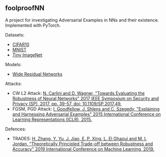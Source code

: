 ## foolproofNN
A project for  investigating Adversarial Examples in NNs and their existence. 
Implemented with PyTorch.

Datasets:
- [CIFAR10](https://www.cs.toronto.edu/~kriz/cifar.html)
- [MNIST](http://yann.lecun.com/exdb/mnist/)
- [Tiny ImageNet](https://www.image-net.org/)

Models:
- [Wide Residual Networks](https://arxiv.org/abs/1605.07146)

Attacks:
- CW L2 Attack: [N. Carlini and D. Wagner, "Towards Evaluating the Robustness of Neural Networks" 2017 IEEE Symposium on Security and Privacy (SP), 2017, pp. 39-57, doi: 10.1109/SP.2017.49.](https://ieeexplore.ieee.org/document/7958570)
- FGSM, PGD Attack: [I. Goodfellow, J. Shlens and C. Szegedy, "Explaining and Harnessing Adversarial Examples" 2015 International Conference on Learning Representations (ICLR), 2015.](https://arxiv.org/abs/1412.6572v3)

Defences:
- TRADES: [H. Zhang, Y. Yu, J. Jiao, E. P. Xing, L. El Ghaoui and M. I. Jordan, "Theoretically Principled Trade-off between Robustness and Accuracy" 2019 International Conference on Machine Learning, 2019.](https://arxiv.org/pdf/1901.08573.pdf)
